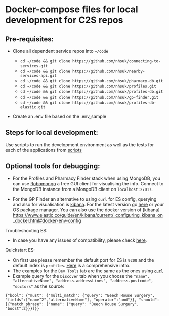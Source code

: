 # Docker-compose files for local development for C2S repos

## Pre-requisites:

* Clone all dependent service repos into `~/code`
  * `cd ~/code && git clone https://github.com/nhsuk/connecting-to-services.git`
  * `cd ~/code && git clone https://github.com/nhsuk/nearby-services-api.git`
  * `cd ~/code && git clone https://github.com/nhsuk/pharmacy-db.git`
  * `cd ~/code && git clone https://github.com/nhsuk/profiles.git`
  * `cd ~/code && git clone https://github.com/nhsuk/profiles-db.git`
  * `cd ~/code && git clone https://github.com/nhsuk/gp-finder.git`
  * `cd ~/code && git clone https://github.com/nhsuk/profiles-db-elastic.git`

* Create an .env file based on the .env_sample

## Steps for local development:

Use scripts to run the development environment as well as the tests for each of the applications from [scripts](scripts/README.md)

## Optional tools for debugging:

* For the Profiles and Pharmacy Finder stack when using MongoDB, you can use [Robomongo](https://robomongo.org/) a free GUI client for visualising the info. Connect to the MongoDB instance from a MongoDB client on `localhost:27017`.

* For the GP Finder an alternative to using `curl` for ES config, querying and also for visualisation is [kibana](https://www.elastic.co/products/kibana).
  For the latest version go [here](https://www.elastic.co/guide/en/kibana/current/install.html) or your OS package manager. 
  You can also use the docker version of [kibana] https://www.elastic.co/guide/en/kibana/current/_configuring_kibana_on_docker.html#docker-env-config

Troubleshooting ES:
* In case you have any issues of compatibility, please check [here](https://www.elastic.co/support/matrix#show_compatibility).

Quickstart ES: 
* On first use please remember the default port for ES is `9200` and the default index is `profiles`. [Here](https://www.youtube.com/watch?v=mMhnGjp8oOI) is a comprehensive intro.
* The examples for the `Dev Tools` tab are the same as the ones using [`curl`](https://github.com/nhsuk/profiles-db-elastic#full-text-search-example)
* Example query for the `Discover` tab when you choose the `"name", "alternativeName", "address.addressLines", "address.postcode", "doctors"` as the source:
```
{"bool": {"must": {"multi_match": {"query": "Beech House Surgery", "fields":["name^2","alternativeName"], "operator":"and"}}, "should": [{"match_phrase": {"name": {"query": "Beech House Surgery", "boost":2}}}]}}
```


